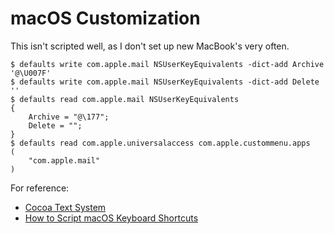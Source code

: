 # macOS Customization

This isn't scripted well, as I don't set up new MacBook's very often.


```shellsession
$ defaults write com.apple.mail NSUserKeyEquivalents -dict-add Archive '@\U007F'
$ defaults write com.apple.mail NSUserKeyEquivalents -dict-add Delete ''
$ defaults read com.apple.mail NSUserKeyEquivalents
{
    Archive = "@\177";
    Delete = "";
}
$ defaults read com.apple.universalaccess com.apple.custommenu.apps
(
    "com.apple.mail"
)
```

For reference:

* [Cocoa Text System](http://www.hcs.harvard.edu/~jrus/Site/Cocoa%20Text%20System.html)
* [How to Script macOS Keyboard Shortcuts](https://www.raizlabs.com/dev/2015/02/how-to-script-os-x-keyboard-shortcuts/)
